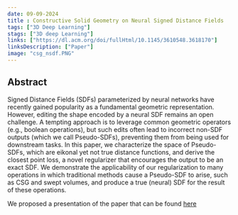 ```yaml
---
date: 09-09-2024
title : Constructive Solid Geometry on Neural Signed Distance Fields 
tags: ["3D Deep Learning"]
stags: ["3D deep Learning"]
links: ["https://dl.acm.org/doi/fullHtml/10.1145/3610548.3618170"]
linksDescription: ["Paper"]
image: "csg_nsdf.PNG"
---
```


## Abstract

Signed Distance Fields (SDFs) parameterized by neural networks have recently gained popularity as a fundamental geometric representation. However, editing the shape encoded by a neural SDF remains an open challenge. A tempting approach is to leverage common geometric operators (e.g., boolean operations), but such edits often lead to incorrect non-SDF outputs (which we call Pseudo-SDFs), preventing them from being used for downstream tasks. In this paper, we characterize the space of Pseudo-SDFs, which are eikonal yet not true distance functions, and derive the closest point loss, a novel regularizer that encourages the output to be an exact SDF. We demonstrate the applicability of our regularization to many operations in which traditional methods cause a Pseudo-SDF to arise, such as CSG and swept volumes, and produce a true (neural) SDF for the result of these operations.

We proposed a presentation of the paper that can be found [here](public\projects\csg_nsdf\Slide_proj_mva_geom.pptx)